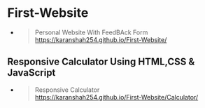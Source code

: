 ﻿# First-Website

- >Personal Website With FeedBAck Form<br>https://karanshah254.github.io/First-Website/

## Responsive Calculator Using HTML,CSS & JavaScript

- >Responsive Calculator<br>https://karanshah254.github.io/First-Website/Calculator/

